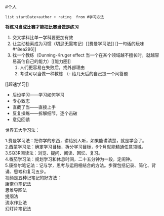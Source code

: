 #个人
```dataview
list startDate+author + rating  from #学习方法
```
**将练习当成比赛才能把比赛当做是练习**
1. 交叉学科比单一学科要更加有效
2. 让主动检索成为习惯（切忌无需笔记）[[费曼学习法]] [[一句话的玩味#^8ea296]] 
3. 找一个教练（Dunning-Kruger effect 当一个在某个领域越不擅长时，就越容易高估自己的能力）[[能力圈]]
	1. 人们更容易在失败后，找外部理由 
	2. 考试可以当做一种教练 （- 给几天后的自己提一个问答题

[[超速学习]] 
- 后设学习——学习如何学习 
- 专心致志 
- 直截了当——直接上手
- 反复操练——拆解细节，逐个击破
- 意见回馈



世界五大学习法：  
  
1.费曼学习法：把你学的东西，讲给别人听，如果能讲清楚，就是学会了。  
2.西蒙学习法：确定学习目标，拆分学习目标，6个月就能精通任意领域。  
3.SQ3R阅读法：浏览、提问、阅读、回忆、复习。  
4.番茄学习法：规划学习和休息时间，二十五分钟为一段，定闹钟。  
5.康奈尔笔记法：记与学，思考与运用相结合的方法。步骤包括记录、简化、背诵、思考和复习五步。  
视频是五种记笔记的好方法：  
康奈尔笔记法  
思维导图法  
提纲法  
流水作业法  
幻灯片笔记法